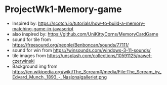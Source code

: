 # ProjectWk1-Memory-game

-   Inspired by: https://scotch.io/tutorials/how-to-build-a-memory-matching-game-in-javascript
-   also inspired by: https://github.com/UniKittyCorns/MemoryCardGame
-   sound for tile from https://freesound.org/people/Benboncan/sounds/77111/
-   sound for win from https://winsounds.com/windows-3-11-sounds/
-   tile images from https://unsplash.com/collections/10591125/pawel-czerwinski
-   Background img from https://en.wikipedia.org/wiki/The_Scream#/media/File:The_Scream_by_Edvard_Munch,_1893_-_Nasjonalgalleriet.png

<!-- Be sure to add some more info in here about your project -->
<!-- https://github.com/alchemycodelab/foundations-i-june-2021/blob/main/curriculum/99-project-week-kickoff/project-guidelines.md#documentation -->
